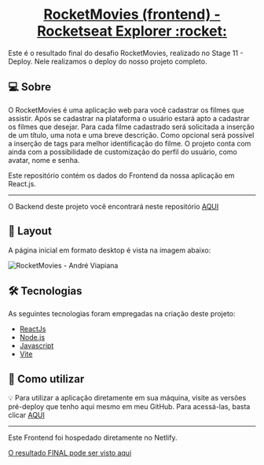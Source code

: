 <p align="center">
  <h1 align="center"><a href="https://rocketmovies-deploy.netlify.app/">RocketMovies (frontend) - Rocketseat Explorer :rocket: </a></h1>
</p>

Este é o resultado final do desafio RocketMovies, realizado no Stage 11 - Deploy. Nele realizamos o deploy do nosso projeto completo.

## 💻 Sobre
O RocketMovies é uma aplicação web para você cadastrar os filmes que assistir. Após se cadastrar na plataforma o usuário estará apto a cadastrar os filmes que desejar. Para cada filme cadastrado será solicitada a inserção de um título, uma nota e uma breve descrição. Como opcional será possível a inserção de tags para melhor identificação do filme. O projeto conta com ainda com a possibilidade de customização do perfil do usuário, como avatar, nome e senha.

Este repositório contém os dados do Frontend da nossa aplicação em React.js.

___

O Backend deste projeto você encontrará neste repositório [AQUI](https://github.com/andreviapiana/RocketMovies-Stage-11-Backend)


## 🎨 Layout
A página inicial em formato desktop é vista na imagem abaixo:

![RocketMovies - André Viapiana](https://user-images.githubusercontent.com/106932234/186273254-9768328e-9994-491a-9a05-707e0733edd1.png)


## 🛠 Tecnologias

As seguintes tecnologias foram empregadas na criação deste projeto:

- [ReactJs](https://reactjs.org)
- [Node.js](https://nodejs.org/en/)
- [Javascript](https://developer.mozilla.org/pt-BR/docs/Web/JavaScript)
- [Vite](https://vitejs.dev/)


## 🚀 Como utilizar

💡 Para utilizar a aplicação diretamente em sua máquina, visite as versões pré-deploy que tenho aqui mesmo em meu GitHub.
Para acessá-las, basta clicar [AQUI](https://github.com/andreviapiana/RocketMovies-Stage-10)

___

Este Frontend foi hospedado diretamente no Netlify.

[O resultado FINAL pode ser visto aqui](https://rocketmovies-deploy.netlify.app/)
